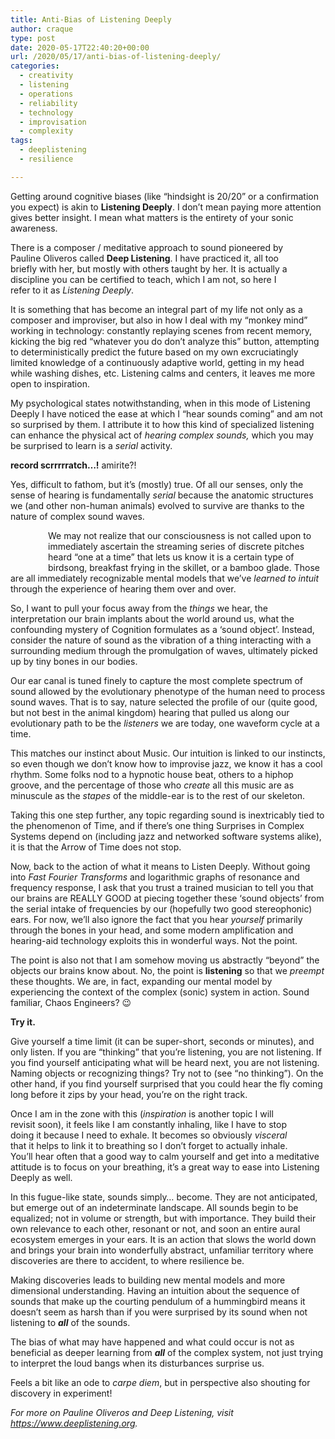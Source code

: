```yaml
---
title: Anti-Bias of Listening Deeply
author: craque
type: post
date: 2020-05-17T22:40:20+00:00
url: /2020/05/17/anti-bias-of-listening-deeply/
categories:
  - creativity
  - listening
  - operations
  - reliability
  - technology
  - improvisation
  - complexity
tags:
  - deeplistening
  - resilience

---
```

 

Getting around cognitive biases (like &#8220;hindsight is 20/20&#8221; or a confirmation you expect) is akin to **Listening Deeply**. I don’t mean paying more attention gives better insight. I mean what matters is the entirety of your sonic awareness.

  <img align=right hspace=30 vspace=30 src="/img/2021/05/07878817-561A-41E5-8B3A-80229B32A276-300x177.jpeg" alt="" class="wp-image-1239" srcset="/img/2020/05/07878817-561A-41E5-8B3A-80229B32A276-300x177.jpeg 300w, /img/2020/05/07878817-561A-41E5-8B3A-80229B32A276-768x452.jpeg 768w, /img/2020/05/07878817-561A-41E5-8B3A-80229B32A276-1024x603.jpeg 1024w, /img/2020/05/07878817-561A-41E5-8B3A-80229B32A276.jpeg 1363w" sizes="(max-width: 300px) 100vw, 300px" />

There is a composer / meditative approach to sound pioneered by Pauline Oliveros called **Deep Listening**. I have practiced it, all too briefly with her, but mostly with others taught by her. It is actually a discipline you can be certified to teach, which I am not, so here I refer to it as _Listening Deeply_.

It is something that has become an integral part of my life not only as a composer and improviser, but also in how I deal with my “monkey mind” working in technology: constantly replaying scenes from recent memory, kicking the big red “whatever you do don’t analyze this” button, attempting to deterministically predict the future based on my own excruciatingly limited knowledge of a continuously adaptive world, getting in my head while washing dishes, etc. Listening calms and centers, it leaves me more open to inspiration.

My psychological states notwithstanding, when in this mode of Listening Deeply I have noticed the ease at which I “hear sounds coming” and am not so surprised by them. I attribute it to how this kind of specialized listening can enhance the physical act of _hearing complex sounds,_ which you may be surprised to learn is a _serial_ activity.

**record scrrrrratch&#8230;!** amirite?!

Yes, difficult to fathom, but it’s (mostly) true. Of all our senses, only the sense of hearing is fundamentally _serial_ because the anatomic structures we (and other non-human animals) evolved to survive are thanks to the nature of complex sound waves.

  <img align=left hspace=30 vspace=30 src="/img/2020/05/70A71964-3976-419D-A36B-5576330E2FD5-300x180.jpeg" alt="" class="wp-image-1240" srcset="/img/2020/05/70A71964-3976-419D-A36B-5576330E2FD5-300x180.jpeg 300w, /img/2020/05/70A71964-3976-419D-A36B-5576330E2FD5-768x462.jpeg 768w, /img/2020/05/70A71964-3976-419D-A36B-5576330E2FD5.jpeg 808w" sizes="(max-width: 300px) 100vw, 300px" />

We may not realize that our consciousness is not called upon to immediately ascertain the streaming series of discrete pitches heard “one at a time” that lets us know it is a certain type of birdsong, breakfast frying in the skillet, or a bamboo glade. Those are all immediately recognizable mental models that we’ve _learned to intuit_ through the experience of hearing them over and over.

So, I want to pull your focus away from the _things_ we hear, the interpretation our brain implants about the world around us, what the confounding mystery of Cognition formulates as a ‘sound object’. Instead, consider the nature of sound as the vibration of a thing interacting with a surrounding medium through the promulgation of waves, ultimately picked up by tiny bones in our bodies.

Our ear canal is tuned finely to capture the most complete spectrum of sound allowed by the evolutionary phenotype of the human need to process sound waves. That is to say, nature selected the profile of our (quite good, but not best in the animal kingdom) hearing that pulled us along our evolutionary path to be the _listeners_ we are today, one waveform cycle at a time.

This matches our instinct about Music. Our intuition is linked to our instincts, so even though we don’t know how to improvise jazz, we know it has a cool rhythm. Some folks nod to a hypnotic house beat, others to a hiphop groove, and the percentage of those who _create_ all this music are as minuscule as the _stapes_ of the middle-ear is to the rest of our skeleton.

Taking this one step further, any topic regarding sound is inextricably tied to the phenomenon of Time, and if there’s one thing Surprises in Complex Systems depend on (including jazz and networked software systems alike), it is that the Arrow of Time does not stop.

Now, back to the action of what it means to Listen Deeply. Without going into _Fast Fourier Transforms_ and logarithmic graphs of resonance and frequency response, I ask that you trust a trained musician to tell you that our brains are REALLY GOOD at piecing together these ‘sound objects’ from the serial intake of frequencies by our (hopefully two good stereophonic) ears. For now, we’ll also ignore the fact that you hear _yourself_ primarily through the bones in your head, and some modern amplification and hearing-aid technology exploits this in wonderful ways. Not the point.

The point is also not that I am somehow moving us abstractly “beyond” the objects our brains know about. No, the point is **listening** so that we _preempt_ these thoughts. We are, in fact, expanding our mental model by experiencing the context of the complex (sonic) system in action. Sound familiar, Chaos Engineers? 😉

**Try it.**

Give yourself a time limit (it can be super-short, seconds or minutes), and only listen. If you are “thinking” that you’re listening, you are not listening. If you find yourself anticipating what will be heard next, you are not listening. Naming objects or recognizing things? Try not to (see “no thinking”). On the other hand, if you find yourself surprised that you could hear the fly coming long before it zips by your head, you’re on the right track.

  <img align=right hspace=30 vspace=30 src="/img/2020/05/BBFE2501-EFA9-422E-B60C-7C8CBCB5D004-300x300.jpeg" alt="" class="wp-image-1241" srcset="/img/2020/05/BBFE2501-EFA9-422E-B60C-7C8CBCB5D004-300x300.jpeg 300w, /img/2020/05/BBFE2501-EFA9-422E-B60C-7C8CBCB5D004-150x150.jpeg 150w, /img/2020/05/BBFE2501-EFA9-422E-B60C-7C8CBCB5D004-768x768.jpeg 768w, /img/2020/05/BBFE2501-EFA9-422E-B60C-7C8CBCB5D004-144x144.jpeg 144w, /img/2020/05/BBFE2501-EFA9-422E-B60C-7C8CBCB5D004.jpeg 1024w" sizes="(max-width: 300px) 100vw, 300px" />

Once I am in the zone with this (_inspiration_ is another topic I will revisit soon), it feels like I am constantly inhaling, like I have to stop doing it because I need to exhale. It becomes so obviously _visceral_ that it helps to link it to breathing so I don’t forget to actually inhale. You’ll hear often that a good way to calm yourself and get into a meditative attitude is to focus on your breathing, it’s a great way to ease into Listening Deeply as well.

In this fugue-like state, sounds simply&#8230; become. They are not anticipated, but emerge out of an indeterminate landscape. All sounds begin to be equalized; not in volume or strength, but with importance. They build their own relevance to each other, resonant or not, and soon an entire aural ecosystem emerges in your ears. It is an action that slows the world down and brings your brain into wonderfully abstract, unfamiliar territory where discoveries are there to accident, to where resilience be.

Making discoveries leads to building new mental models and more dimensional understanding. Having an intuition about the sequence of sounds that make up the courting pendulum of a hummingbird means it doesn’t seem as harsh than if you were surprised by its sound when not listening to _**all**_ of the sounds.

The bias of what may have happened and what could occur is not as beneficial as deeper learning from _**all**_ of the complex system, not just trying to interpret the loud bangs when its disturbances surprise us.

Feels a bit like an ode to _carpe diem_, but in perspective also shouting for discovery in experiment!

_For more on Pauline Oliveros and Deep Listening, visit <a href="https://www.deeplistening.org" target="_blank" rel="noreferrer noopener" aria-label="https://www.deeplistening.org (opens in a new tab)">https://www.deeplistening.org</a>._
